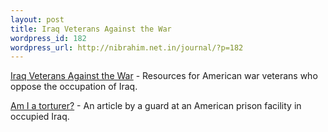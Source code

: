 ```yaml
--- 
layout: post
title: Iraq Veterans Against the War
wordpress_id: 182
wordpress_url: http://nibrahim.net.in/journal/?p=182
---
```

<a href="http://www.ivaw.org/">Iraq Veterans Against the War</a> - Resources for American war veterans who oppose the occupation of Iraq.

<a href="http://www.motherjones.com/news/feature/2008/03/am-i-a-torturer.html">Am I a torturer?</a> - An article by a guard at an American prison facility in occupied Iraq.
